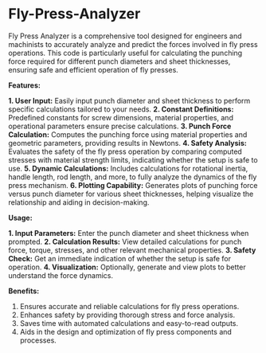 # Fly-Press-Analyzer
Fly Press Analyzer is a comprehensive tool designed for engineers and machinists to accurately analyze and predict the forces involved in fly press operations. This code is particularly useful for calculating the punching force required for different punch diameters and sheet thicknesses, ensuring safe and efficient operation of fly presses.

****Features:****

**1. User Input:** Easily input punch diameter and sheet thickness to perform specific calculations tailored to your needs.
**2. Constant Definitions:** Predefined constants for screw dimensions, material properties, and operational parameters ensure precise calculations.
**3. Punch Force Calculation:** Computes the punching force using material properties and geometric parameters, providing results in Newtons.
**4. Safety Analysis:** Evaluates the safety of the fly press operation by comparing computed stresses with material strength limits, indicating whether the setup is safe to use.
**5. Dynamic Calculations:** Includes calculations for rotational inertia, handle length, rod length, and more, to fully analyze the dynamics of the fly press mechanism.
**6. Plotting Capability:** Generates plots of punching force versus punch diameter for various sheet thicknesses, helping visualize the relationship and aiding in decision-making.

****Usage:****

**1. Input Parameters:** Enter the punch diameter and sheet thickness when prompted.
**2. Calculation Results:** View detailed calculations for punch force, torque, stresses, and other relevant mechanical properties.
**3. Safety Check:** Get an immediate indication of whether the setup is safe for operation.
**4. Visualization:** Optionally, generate and view plots to better understand the force dynamics.

****Benefits:****

1. Ensures accurate and reliable calculations for fly press operations.
2. Enhances safety by providing thorough stress and force analysis.
3. Saves time with automated calculations and easy-to-read outputs.
4. Aids in the design and optimization of fly press components and processes.
